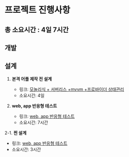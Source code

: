 # 프로젝트 진행사항

## 총 소요시간 : 4일 7시간

## 개발


## 설계
1. **본격 어플 제작 전 설계**
   - 링크: [모놀리식 + 서버리스 +mvvm +프로바이더 상태관리](https://game-chanda.tistory.com/195)
   - 소요시간: 4일

2. **web, app 반응형 테스트**
   - 링크: [web, app 반응형 테스트](https://game-chanda.tistory.com/196)
   - 소요시간: 7시간

2-1. **찐 설계**
   - 링크: [web, app 반응형 테스트](https://game-chanda.tistory.com/196)
   - 소요시간: 3시간